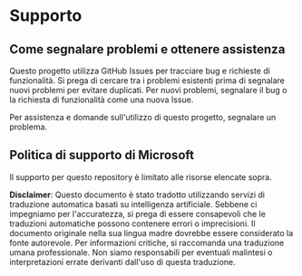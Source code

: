 # Supporto
## Come segnalare problemi e ottenere assistenza

Questo progetto utilizza GitHub Issues per tracciare bug e richieste di funzionalità. Si prega di cercare tra i problemi esistenti prima di segnalare nuovi problemi per evitare duplicati. Per nuovi problemi, segnalare il bug o la richiesta di funzionalità come una nuova Issue.

Per assistenza e domande sull'utilizzo di questo progetto, segnalare un problema.

## Politica di supporto di Microsoft

Il supporto per questo repository è limitato alle risorse elencate sopra.

**Disclaimer**: 
Questo documento è stato tradotto utilizzando servizi di traduzione automatica basati su intelligenza artificiale. Sebbene ci impegniamo per l'accuratezza, si prega di essere consapevoli che le traduzioni automatiche possono contenere errori o imprecisioni. Il documento originale nella sua lingua madre dovrebbe essere considerato la fonte autorevole. Per informazioni critiche, si raccomanda una traduzione umana professionale. Non siamo responsabili per eventuali malintesi o interpretazioni errate derivanti dall'uso di questa traduzione.